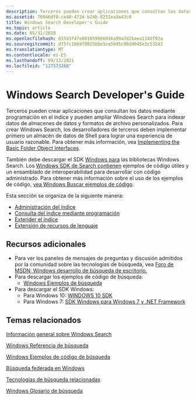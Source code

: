 ```yaml
---
description: Terceros pueden crear aplicaciones que consultan los datos mediante programación en el índice y pueden ampliar Windows Search para indexar datos de almacenes de datos y formatos de archivo personalizados.
ms.assetid: 70046df0-ce48-472d-b24b-8231ea3a43c0
title: Windows Search Developer's Guide
ms.topic: article
ms.date: 05/31/2018
ms.openlocfilehash: 61593f47e081059966936a99a7d2baea114df92a
ms.sourcegitcommit: d75fc10b9f0825bbe5ce5045c90d4045e3c53243
ms.translationtype: MT
ms.contentlocale: es-ES
ms.lasthandoff: 09/13/2021
ms.locfileid: "127573268"
---
```

# <a name="windows-search-developers-guide"></a>Windows Search Developer's Guide

Terceros pueden crear aplicaciones que consultan los datos mediante programación en el índice y pueden ampliar Windows Search para indexar datos de almacenes de datos y formatos de archivo personalizados. Para crear Windows Search, los desarrolladores de terceros deben implementar primero un almacén de datos de Shell para lograr una experiencia de usuario razonable. Para obtener más información, vea [Implementing the Basic Folder Object Interfaces](/previous-versions/windows/desktop/legacy/cc144093(v=vs.85)).

También debe descargar el SDK [Windows para](https://msdn.microsoft.com/windowsvista/bb980924.aspx) las bibliotecas Windows Search. Los [Windows SDK de Search contienen](https://www.microsoft.com/downloads/details.aspx?FamilyID=645300AE-5E7A-4CE7-95F0-49793F8F76E8) ejemplos de código útiles y un ensamblado de interoperabilidad para desarrollar con código administrado. Para obtener más información sobre el uso de los ejemplos de código, [vea Windows Buscar ejemplos de código](-search-3x-wds-sampleentry.md).

Esta sección se organiza de la siguiente manera:

- [Administración del índice](-search-3x-wds-mngidx-overview.md)
- [Consulta del índice mediante programación](-search-3x-wds-qryidx-overview.md)
- [Extender el índice](-search-3x-wds-extidx-overview.md)
- [Extensión de recursos de lenguaje](extending-language-resources-in-windows-search.md)

## <a name="additional-resources"></a>Recursos adicionales

- Para ver los paneles de mensajes de preguntas y discusión admitidos por la comunidad sobre las tecnologías de búsqueda, vea [Foro de MSDN: Windows desarrollo de búsqueda de escritorio.](https://social.msdn.microsoft.com/Forums/windowsdesktopsearchdevelopment/threads)
- Para descargar los ejemplos de código de búsqueda:
  - [Windows Ejemplos de búsqueda](-search-samples-ovw.md)
- Para descargar el SDK Windows:
  - Para Windows 10: [WINDOWS 10 SDK](https://developer.microsoft.com/windows/downloads/windows-10-sdk)
  - Para Windows 7: [SDK Windows para Windows 7 y .NET Framework](https://msdn.microsoft.com/windowsvista/bb980924.aspx)

## <a name="related-topics"></a>Temas relacionados

[Información general sobre Windows Search](-search-3x-wds-overview.md)

[Windows Referencia de búsqueda](-search-reference-entry-page.md)

[Windows Ejemplos de código de búsqueda](-search-samples-ovw.md)

[Búsqueda federada en Windows](-search-federated-search-overview.md)

[Tecnologías de búsqueda relacionadas](-search-3x-wds-sampleentry.md)

[Windows Glosario de búsqueda](search-glossary.md)
